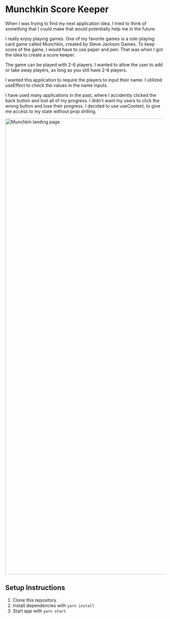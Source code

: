 # Munchkin Score Keeper

When I was trying to find my next application idea, I tried to think of something that I could make that would potentially help me in the future.

I really enjoy playing games. One of my favorite games is a role-playing card game called Munchkin, created by Steve Jackson Games. To keep score of the game, I would have to use paper and pen. That was when I got the idea to create a score keeper.

The game can be played with 2-6 players. I wanted to allow the user to add or take away players, as long as you still have 2-6 players.

I wanted this application to require the players to input their name. I utilized useEffect to check the values in the name inputs.

I have used many applications in the past, where I accidently clicked the back button and lost all of my progress. I didn't want my users to click the wrong button and lose their progress. I decided to use useContext, to give me access to my state without prop drilling.

<img width="1437" alt="Munchkin landing page" src="https://user-images.githubusercontent.com/54158919/70554186-4c4b0d80-1b42-11ea-8e4e-5ffe96791114.png">

## Setup Instructions

1. Clone this repository.
2. Install dependencies with `yarn install`
3. Start app with `yarn start`
